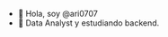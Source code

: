 - 👋 Hola, soy @ari0707
- 🌱 Data Analyst y estudiando backend.


<!---
ari0707/ari0707 is a ✨ special ✨ repository because its `README.md` (this file) appears on your GitHub profile.
You can click the Preview link to take a look at your changes.
--->
